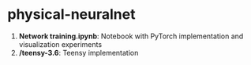 # physical-neuralnet

1. **Network training.ipynb**: Notebook with PyTorch implementation and visualization experiments
2. **/teensy-3.6**: Teensy implementation
